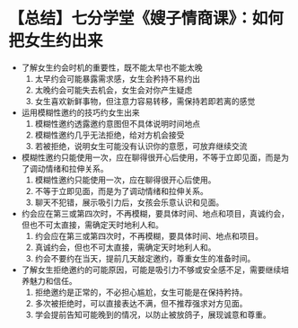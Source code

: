 # 【总结】七分学堂《嫂子情商课》：如何把女生约出来

-   了解女生约会时机的重要性，既不能太早也不能太晚
    1.  太早约会可能暴露需求感，女生会矜持不易约出
    2.  太晚约会可能失去机会，女生会对你产生疑虑
    3.  女生喜欢新鲜事物，但注意力容易转移，需保持若即若离的感觉
-   运用模糊性邀约的技巧约女生出来
    1.  模糊性邀约透露邀约意图但不具体说明时间地点
    2.  模糊性邀约几乎无法拒绝，给对方机会接受
    3.  若被拒绝，说明女生可能没有认识你的意愿，可放弃继续交流
-   模糊性邀约只能使用一次，应在聊得很开心后使用，不等于立即见面，而是为了调动情绪和拉伸关系。
    1.  模糊性邀约只能使用一次，应在聊得很开心后使用。
    2.  不等于立即见面，而是为了调动情绪和拉伸关系。
    3.  聊天不犯错，展示吸引力后，女孩会乐意认识和见面。
-   约会应在第三或第四次时，不再模糊，要具体时间、地点和项目，真诚约会，但也不可太直接，需确定天时地利人和。
    1.  约会应在第三或第四次时，不再模糊，要具体时间、地点和项目。
    2.  真诚约会，但也不可太直接，需确定天时地利人和。
    3.  约会不要约在当天，提前几天敲定邀约，尊重女生的准备时间。
-   了解女生拒绝邀约的可能原因，可能是吸引力不够或安全感不足，需要继续培养魅力和信任。
    1.  拒绝邀约是正常的，不必担心尴尬，女生可能是在保持矜持。
    2.  多次被拒绝时，可以直接表达不满，但不推荐强求对方见面。
    3.  学会提前告知可能晚到的情况，以防止被放鸽子，展现诚意和尊重。